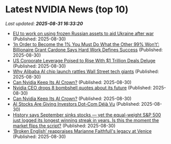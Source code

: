 # Latest NVIDIA News (top 10)
_Last updated: **2025-08-31 16:33:20**_

- [EU to work on using frozen Russian assets to aid Ukraine after war](https://biztoc.com/x/913305c257bc8eb1) (Published: 2025-08-30)
- [‘In Order to Become the 1% You Must Do What the Other 99% Won’t’: Billionaire Grant Cardone Says Hard Work Defines Success](https://biztoc.com/x/bc9f3e1847fa2376) (Published: 2025-08-30)
- [US Corporate Leverage Poised to Rise With $1 Trillion Deals Deluge](https://biztoc.com/x/cba3058fc7d831dd) (Published: 2025-08-30)
- [Why Alibaba AI chip launch rattles Wall Street tech giants](https://rollingout.com/2025/08/30/alibaba-ai-chip-launch-tech-giants/) (Published: 2025-08-30)
- [Can Nvidia Keep Its AI Crown?](https://biztoc.com/x/dd966cbedd047318) (Published: 2025-08-30)
- [Nvidia CEO drops 8 bombshell quotes about its future](https://www.thestreet.com/investing/stocks/nvidia-ceo-drops-bombshell-quotes-about-its-future) (Published: 2025-08-30)
- [Can Nvidia Keep Its AI Crown?](https://www.barchart.com/story/news/34505631/can-nvidia-keep-its-ai-crown) (Published: 2025-08-30)
- [AI Stocks Are Giving Investors Dot-Com Déjà Vu](https://biztoc.com/x/673953bcff47dcae) (Published: 2025-08-30)
- [History says September sinks stocks — yet the equal-weight S&P 500 just logged its longest winning streak in years. Is this the moment the market flips the script?](https://economictimes.indiatimes.com/news/international/us/is-the-equal-weight-sp-500s-longest-winning-streak-since-2021-a-sign-that-september-could-be-the-turning-point-for-a-massive-u-s-stock-market-rally-or-will-historys-warning-about-september-the-weakest-month-for-equities-strike-again/articleshow/123603929.cms) (Published: 2025-08-30)
- [‘Broken English’ reappraises Marianne Faithfull's legacy at Venice](https://biztoc.com/x/944e5939e445b4e3) (Published: 2025-08-30)
